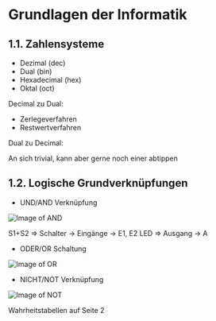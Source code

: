 Grundlagen der Informatik
=========================

1.1. Zahlensysteme
---

- Dezimal (dec)
- Dual (bin)
- Hexadecimal (hex)
- Oktal (oct)

Decimal zu Dual:

- Zerlegeverfahren
- Restwertverfahren

Dual zu Decimal:

An sich trivial, kann aber gerne noch einer abtippen


1.2. Logische Grundverknüpfungen
---


- UND/AND Verknüpfung

![Image of AND](https://github.com/fi17a/mitschriften/tree/master/img/GDI/and.jpg)

S1+S2 => Schalter -> Eingänge -> E1, E2
LED => Ausgang -> A


- ODER/OR Schaltung

![Image of OR](https://github.com/fi17a/mitschriften/tree/master/img/GDI/or.jpg)


- NICHT/NOT Verknüpfung

![Image of NOT](https://github.com/fi17a/mitschriften/tree/master/img/GDI/NEG.jpg)


Wahrheitstabellen auf Seite 2
